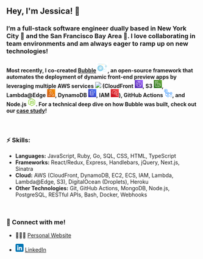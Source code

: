 ## Hey, I'm Jessica! 👋

### I’m a full-stack software engineer dually based in New York City :city_sunset: and the San Francisco Bay Area :bridge_at_night:. I love collaborating in team environments and am always eager to ramp up on new technologies!

#### Most recently, I co-created <a href="https://bubble-framework.github.io/" target="_blank">Bubble</a><a href="https://bubble-framework.github.io/" target="_blank"><img src="https://raw.githubusercontent.com/jessjchang/jessjchang/main/images/bubble-logo-solo-color.png" alt="Bubble Logo" width="30px"/></a>, an open-source framework that automates the deployment of dynamic front-end preview apps by leveraging multiple AWS services <img src="https://img.shields.io/badge/Amazon_AWS-FF9900?style=for-the-badge&logo=amazonaws&logoColor=white" height="21px" /> (CloudFront <img src="https://raw.githubusercontent.com/jessjchang/jessjchang/main/images/cloudfront.png" alt="Cloudfront" width="21px"/>, S3 <img src="https://raw.githubusercontent.com/jessjchang/jessjchang/main/images/s3.png" alt="S3" width="21px"/>, Lambda@Edge <img src="https://raw.githubusercontent.com/jessjchang/jessjchang/main/images/lambda.png" alt="Lambda" width="21px"/>, DynamoDB <img src="https://raw.githubusercontent.com/jessjchang/jessjchang/main/images/dynamodb.png" alt="DynamoDB" width="21px"/>, IAM <img src="https://raw.githubusercontent.com/jessjchang/jessjchang/main/images/iam.png" alt="IAM" width="21px"/>), GitHub Actions <img src="https://raw.githubusercontent.com/jessjchang/jessjchang/main/images/githubactions.png" alt="GitHub Actions" width="21px"/>, and Node.js <img src="https://raw.githubusercontent.com/jessjchang/jessjchang/main/images/node-js-1174925.png" alt="NodeJS" width="21px"/>. For a technical deep dive on how Bubble was built, check out our <a href="https://bubble-framework.github.io/case-study" target="_blank">case study</a>!

</br>

### :zap: Skills:
* **Languages:** JavaScript, Ruby, Go, SQL, CSS, HTML, TypeScript
* **Frameworks:** React/Redux, Express, Handlebars, jQuery, Next.js, Sinatra
* **Cloud:** AWS (CloudFront, DynamoDB, EC2, ECS, IAM, Lambda, Lambda@Edge, S3), DigitalOcean (Droplets), Heroku
* **Other Technologies:** Git, GitHub Actions, MongoDB, Node.js, PostgreSQL, RESTful APIs, Bash, Docker, Webhooks

</br>

### :handshake: Connect with me!

* 👩🏻‍💻 <a href="https://www.jessjchang.com/" target="_blank">Personal Website</a>

* <a href="https://www.linkedin.com/in/jessica-chang-87ba342b/" target="_blank"><img src="https://raw.githubusercontent.com/jessjchang/jessjchang/main/images/linkedin.png" alt="Jessica Chang | LinkedIn" width="21px"/></a> <a href="https://www.linkedin.com/in/jessica-chang-87ba342b/" target="_blank">LinkedIn</a>
